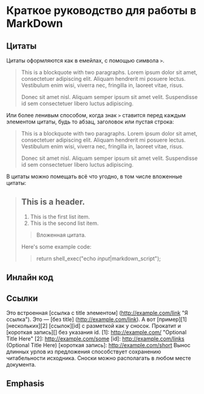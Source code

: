 # Краткое руководство для работы в MarkDown

## Цитаты

Цитаты оформляются как в емейлах, с помощью символа `>`.

> This is a blockquote with two paragraphs. Lorem ipsum dolor sit amet,
> consectetuer adipiscing elit. Aliquam hendrerit mi posuere lectus.
> Vestibulum enim wisi, viverra nec, fringilla in, laoreet vitae, risus.
>
> Donec sit amet nisl. Aliquam semper ipsum sit amet velit. Suspendisse
> id sem consectetuer libero luctus adipiscing.

Или более ленивым способом, когда знак `>` ставится перед каждым элементом цитаты, будь то абзац, заголовок или пустая строка:

> This is a blockquote with two paragraphs. Lorem ipsum dolor sit amet,
consectetuer adipiscing elit. Aliquam hendrerit mi posuere lectus.
Vestibulum enim wisi, viverra nec, fringilla in, laoreet vitae, risus.
>
> Donec sit amet nisl. Aliquam semper ipsum sit amet velit. Suspendisse
id sem consectetuer libero luctus adipiscing.

В цитаты можно помещать всё что угодно, в том числе вложенные цитаты:

> ## This is a header.
>
> 1. This is the first list item.
> 2. This is the second list item.
>
> > Вложенная цитата.
>
> Here's some example code:
>
>> return shell_exec("echo $input |$markdown_script");

## Инлайн код

## Ссылки
Это встроенная [ссылка с title элементом]
(http://example.com/link "Я ссылка"). Это — [без title]
(http://example.com/link).
А вот [пример][1] [нескольких][2] [ссылок][id] с
разметкой как у сносок. Прокатит и [короткая запись][]
без указания id.
[1]: http://example.com/ "Optional Title Here"
[2]: http://example.com/some
[id]: http://example.com/links (Optional Title Here)
[короткая запись]: http://example.com/short
Вынос длинных урлов из предложения способствует
сохранению читабельности исходника. Сноски можно
располагать в любом месте документа.

## Emphasis
